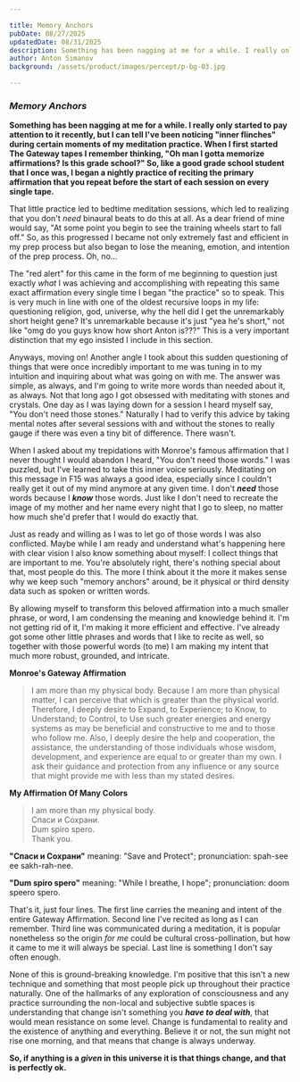 ```yaml
---

title: Memory Anchors
pubDate: 08/27/2025
updatedDate: 08/31/2025
description: Something has been nagging at me for a while. I really only started to pay attention to it recently, but I can tell I've been noticing "inner flinches" during certain moments of my meditation practice. When I first started The Gateway tapes I remember thinking, "Oh man I gotta memorize affirmations? Is this grade school?" So, like a good grade school student that I once was, I began a nightly practice of reciting the primary affirmation that you repeat before the start of each session on every single tape.
author: Anton Simanov
background: /assets/product/images/percept/p-bg-03.jpg

---
```


### *Memory Anchors*

**Something has been nagging at me for a while. I really only started to pay attention to it recently, but I can tell I've been noticing "inner flinches" during certain moments of my meditation practice. When I first started The Gateway tapes I remember thinking, "Oh man I gotta memorize affirmations? Is this grade school?" So, like a good grade school student that I once was, I began a nightly practice of reciting the primary affirmation that you repeat before the start of each session on every single tape.**

That little practice led to bedtime meditation sessions, which led to realizing that you don't *need* binaural beats to do this at all. As a dear friend of mine would say, "At some point you begin to see the training wheels start to fall off." So, as this progressed I became not only extremely fast and efficient in my prep process but also began to lose the meaning, emotion, and intention of the prep process. Oh, no...

The "red alert" for this came in the form of me beginning to question just exactly *what* I was achieving and accomplishing with repeating this same exact affirmation every single time I began "the practice" so to speak. This is very much in line with one of the oldest recursive loops in my life: questioning religion, god, universe, why the hell did I get the unremarkably short height gene? It's unremarkable because it's just "yea he's short," not like "omg do you guys know how short Anton is???" This is a very important distinction that my ego insisted I include in this section.

Anyways, moving on! Another angle I took about this sudden questioning of things that were once incredibly important to me was tuning in to my intuition and inquiring about what was going on with me. The answer was simple, as always, and I'm going to write more words than needed about it, as always. Not that long ago I got obsessed with meditating with stones and crystals. One day as I was laying down for a session I heard myself say, "You don't need those stones." Naturally I had to verify this advice by taking mental notes after several sessions with and without the stones to really gauge if there was even a tiny bit of difference. There wasn't.

When I asked about my trepidations with Monroe's famous affirmation that I never thought I would abandon I heard, "You don't need those words." I was puzzled, but I've learned to take this inner voice seriously. Meditating on this message in F15 was always a good idea, especially since I couldn't really get it out of my mind anymore at any given time. I don't ***need*** those words because I ***know*** those words. Just like I don't need to recreate the image of my mother and her name every night that I go to sleep, no matter how much she'd prefer that I would do exactly that.

Just as ready and willing as I was to let go of those words I was also conflicted. Maybe while I am ready and understand what's happening here with clear vision I also know something about myself: I collect things that are important to me. You're absolutely right, there's nothing special about that, most people do this. The more I think about it the more it makes sense why we keep such "memory anchors" around, be it physical or third density data such as spoken or written words.

By allowing myself to transform this beloved affirmation into a much smaller phrase, or word, I am condensing the meaning and knowledge behind it. I'm not getting rid of it, I'm making it more efficient and effective. I've already got some other little phrases and words that I like to recite as well, so together with those powerful words (to me) I am making my intent that much more robust, grounded, and intricate.

**Monroe's Gateway Affirmation**

> I am more than my physical body. Because I am more than physical matter, I can perceive that which is greater than the physical world. Therefore, I deeply desire to Expand, to Experience; to Know, to Understand; to Control, to Use such greater energies and energy systems as may be beneficial and constructive to me and to those who follow me. Also, I deeply desire the help and cooperation, the assistance, the understanding of those individuals whose wisdom, development, and experience are equal to or greater than my own. I ask their guidance and protection from any influence or any source that might provide me with less than my stated desires.

**My Affirmation Of Many Colors**

> I am more than my physical body. <br>
> Спаси и Сохрани. <br>
> Dum spiro spero. <br>
> Thank you.

**"Спаси и Сохрани"** meaning: "Save and Protect"; pronunciation: <span class="font-family--mono">spah-see ee sakh-rah-nee</span>.

**"Dum spiro spero"** meaning: "While I breathe, I hope"; pronunciation: <span class="font-family--mono">doom speero spero</span>.

That's it, just four lines. The first line carries the meaning and intent of the entire Gateway Affirmation. Second line I've recited as long as I can remember. Third line was communicated during a meditation, it is popular nonetheless so the origin *for me* could be cultural cross-pollination, but how it came to me it will always be special. Last line is something I don't say often enough.

None of this is ground-breaking knowledge. I'm positive that this isn't a new technique and something that most people pick up throughout their practice naturally. One of the hallmarks of any exploration of consciousness and any practice surrounding the non-local and subjective subtle spaces is understanding that change isn't something you ***have to deal with***, that would mean resistance on some level. Change is fundamental to reality and the existence of anything and everything. Believe it or not, the sun might not rise one morning, and that means that change is always underway.

**So, if anything is a *given* in this universe it is that things change, and that is perfectly ok.**